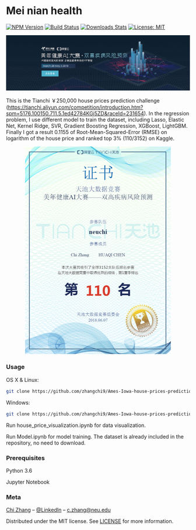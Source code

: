 # Mei nian health

[![NPM Version][npm-image]][npm-url]
[![Build Status][travis-image]][travis-url]
[![Downloads Stats][npm-downloads]][npm-url]
[![License: MIT][mit-image]][mit-url]

![](header.jpg)

This is the Tianchi ￥250,000 house prices prediction challenge (https://tianchi.aliyun.com/competition/introduction.htm?spm=5176.100150.711.5.1ed42784KGi5ZD&raceId=231654). In the regression problem, I use different model to train the dataset, including Lasso, Elastic Net, Kernel Ridge, SVR, Gradient Boosting Regression, XGBoost, LightGBM. Finally I got a result 0.1155 of Root-Mean-Squared-Error (RMSE) on logarithm of the house price and ranked top 3% (110/3152) on Kaggle. 

<p align="center">
  <img src="certification2.png" alt="drawing" width="400"/>
</p>



### Usage

OS X & Linux:

```sh
git clone https://github.com/zhangchi9/Ames-Iowa-house-prices-prediction.git
```

Windows:

```sh
git clone https://github.com/zhangchi9/Ames-Iowa-house-prices-prediction.git
```
Run house_price_visualization.ipynb for data visualization. 

Run Model.ipynb for model training. The dataset is already included in the repository, no need to download. 

### Prerequisites

Python 3.6

Jupyter Notebook

### Meta

[Chi Zhang](https://zhangchi9.github.io/) – [@LinkedIn](https://www.linkedin.com/in/chi-zhang-2018/) – c.zhang@neu.edu

Distributed under the MIT license. See [LICENSE](https://github.com/zhangchi9/Ames-Iowa-house-prices-prediction/blob/master/LICENSE) for more information.


<!-- Markdown link & img dfn's -->
[mit-url]:https://opensource.org/licenses/MIT
[mit-image]:https://img.shields.io/badge/License-MIT-yellow.svg
[npm-image]: https://img.shields.io/npm/v/datadog-metrics.svg?style=flat-square
[npm-url]: https://npmjs.org/package/datadog-metrics
[npm-downloads]: https://img.shields.io/npm/dm/datadog-metrics.svg?style=flat-square
[travis-image]: https://img.shields.io/travis/dbader/node-datadog-metrics/master.svg?style=flat-square
[travis-url]: https://travis-ci.org/dbader/node-datadog-metrics
[wiki]: https://github.com/yourname/yourproject/wiki
